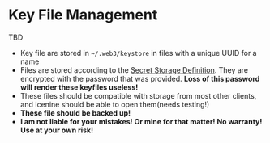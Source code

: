 # Key File Management

TBD

- Key file are stored in `~/.web3/keystore` in files with a unique UUID for a name
- Files are stored according to the [Secret Storage Definition](https://github.com/ethereum/wiki/wiki/Web3-Secret-Storage-Definition).  They are encrypted with the password that was provided.  **Loss of this password will render these keyfiles useless!**
- These files should be compatible with storage from most other clients, and Icenine should be able to open them(needs testing!)
- **These file should be backed up!**
- **I am not liable for your mistakes!  Or mine for that matter!  No warranty!  Use at your own risk!**